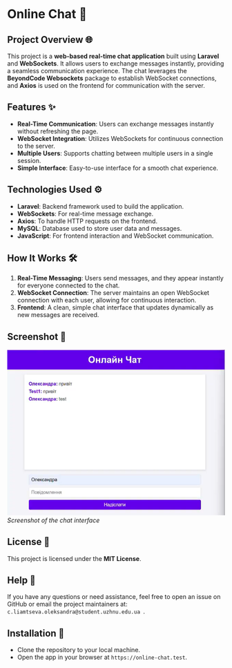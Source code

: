 # Online Chat 💬

## Project Overview 🌐

This project is a **web-based real-time chat application** built using **Laravel** and **WebSockets**. It allows users to exchange messages instantly, providing a seamless communication experience. The chat leverages the **BeyondCode Websockets** package to establish WebSocket connections, and **Axios** is used on the frontend for communication with the server.

## Features ✨

- **Real-Time Communication**: Users can exchange messages instantly without refreshing the page.
- **WebSocket Integration**: Utilizes WebSockets for continuous connection to the server.
- **Multiple Users**: Supports chatting between multiple users in a single session.
- **Simple Interface**: Easy-to-use interface for a smooth chat experience.

## Technologies Used ⚙️

- **Laravel**: Backend framework used to build the application.
- **WebSockets**: For real-time message exchange.
- **Axios**: To handle HTTP requests on the frontend.
- **MySQL**: Database used to store user data and messages.
- **JavaScript**: For frontend interaction and WebSocket communication.

## How It Works 🛠️

1. **Real-Time Messaging**: Users send messages, and they appear instantly for everyone connected to the chat.
2. **WebSocket Connection**: The server maintains an open WebSocket connection with each user, allowing for continuous interaction.
3. **Frontend**: A clean, simple chat interface that updates dynamically as new messages are received.

## Screenshot 📸
![Chat Interface](img.png)
_Screenshot of the chat interface_

## License 📝

This project is licensed under the **MIT License**.

## Help 🤔

If you have any questions or need assistance, feel free to open an issue on GitHub or email the project maintainers at: `c.liamtseva.oleksandra@student.uzhnu.edu.ua `.


## Installation 🚀

- Clone the repository to your local machine.
- Open the app in your browser at `https://online-chat.test`.

